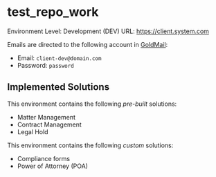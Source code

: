 # test_repo_work

Environment Level: Development (DEV)
URL: https://client.system.com

Emails are directed to the following account in [GoldMail](https://gmail.com):
- Email: `client-dev@domain.com`
- Password: `password`

## Implemented Solutions
This environment contains the following *pre-built* solutions:
- Matter Management
- Contract Management
- Legal Hold

This environment contains the following *custom* solutions:
- Compliance forms
- Power of Attorney (POA)
